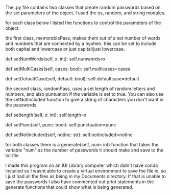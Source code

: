 The .py file contains two classes that create random passwords based on the set parameters of the object. I used the os, random, and string modules. 

for each class below I listed the functions to control the parameters of the object.

the first class, memorablePass, makes them out of a set number of words and numbers that are connected by a hyphen. this can be set to include both capital and lowercase or just capital/just lowercase.

def setNumWords(self, x: int):
        self.numwords=x

def setMultiCases(self, cases: bool):
        self.multicases=cases

def setDefaultCase(self, default: bool):
        self.defaultcase=default

        
the second class, randomPass, uses a set length of random letters and numbers, and also puntuation if the variable is set to true. You can also use the setNotIncluded function to give a string of characters you don't want in the passwords.

def setlength(self, x: int):
        self.length=x

def setPunc(self, punc: bool):
        self.punctuation=punc

def setNotIncluded(self, notInc: str):
        self.notIncluded=notInc


for both classes there is a generate(self, num: int) function that takes the variable "num" as the number of passwords it should make and save to the txt file. 

I made this program on an IUI Library computer which didn't have conda installed so I wasnt able to create a virtual environment to save the file in, so I just had all the files as being in my Documents directory.
If that is unable to save the passwords I also have commented out print statements in the generate functions that could show what is being generated.

